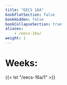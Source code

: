 ```yaml
---
title: "EECS 16A"
bookFlatSection: false
bookHidden: false
bookCollapseSection: true
aliases:
    - /eecs-16a/
weight: 1
---
```


# Weeks:

{{< lst "/eecs-16a/1" >}}
